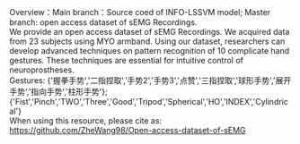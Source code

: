 Overview：Main branch：Source coed of INFO-LSSVM model; Master branch: open access dataset of sEMG Recordings.  
We provide an open access dataset of sEMG Recordings. We acquired data from 23 subjects using MYO armband. Using our dataset, researchers can develop advanced techniques on pattern recognition of 10 complicate hand gestures. These techniques are essential for intuitive control of neuroprostheses.  
Gestures: {'握拳手势','二指捏取','手势2','手势3','点赞','三指捏取','球形手势','展开手势','指向手势','柱形手势'};{'Fist','Pinch','TWO','Three','Good','Tripod','Spherical','HO','INDEX','Cylindrical'}  
When using this resource, please cite as:  
https://github.com/ZheWang98/Open-access-dataset-of-sEMG
